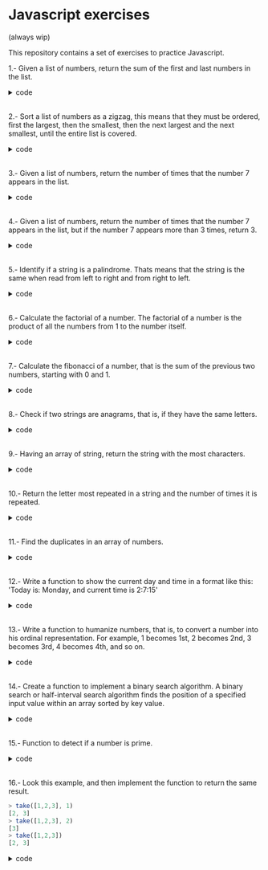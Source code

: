 # Javascript exercises

(always wip)

This repository contains a set of exercises to practice Javascript.

1.- Given a list of numbers, return the sum of the first and last numbers in the list.

<details>
<summary>code</summary>

```js
function sumFirstAndLast(numbers) {
  return numbers[0] + numbers[numbers.length - 1];
}
```

</details>
<br/>

2.- Sort a list of numbers as a zigzag, this means that they must be ordered, first the largest, then the smallest, then the next largest and the next smallest, until the entire list is covered.

<details>
<summary>code</summary>

```js
function zigzag(numbers) {
  const sorted = numbers.sort((a, b) => a - b);
  const result = [];
  while (sorted.length) {
    result.push(sorted.pop());
    result.push(sorted.shift());
  }
  return result;
}
```

</details>
<br/>

3.- Given a list of numbers, return the number of times that the number 7 appears in the list.

<details>
<summary>code</summary>

```js
function count7(numbers) {
  return numbers.filter((number) => number === 7).length;
}
```

</details>
<br/>

4.- Given a list of numbers, return the number of times that the number 7 appears in the list, but if the number 7 appears more than 3 times, return 3.

<details>
<summary>code</summary>

```js
function count7(numbers) {
  const count = numbers.filter((number) => number === 7).length;
  return count > 3 ? 3 : count;
}
```

</details>
<br/>

5.- Identify if a string is a palindrome. Thats means that the string is the same when read from left to right and from right to left.

<details>
<summary>code</summary>

```js
function isPalindrome(string) {
  return string === string.split('').reverse().join('');
}
```

</details>
<br/>

6.- Calculate the factorial of a number. The factorial of a number is the product of all the numbers from 1 to the number itself.

<details>
<summary>code</summary>

```js
function factorial(number) {
  if (number === 0) return 1;
  return number * factorial(number - 1);
}
```

</details>
<br/>

7.- Calculate the fibonacci of a number, that is the sum of the previous two numbers, starting with 0 and 1.

<details>
<summary>code</summary>

```js
function fibonacci(number) {
  if (number === 0) return 0;
  if (number === 1) return 1;
  return fibonacci(number - 1) + fibonacci(number - 2);
}
```

</details>
<br/>

8.- Check if two strings are anagrams, that is, if they have the same letters.

<details>
<summary>code</summary>

```js
function isAnagram(string1, string2) {
  return (
    string1.split('').sort().join('') === string2.split('').sort().join('')
  );
}
```

</details>
<br/>

9.- Having an array of string, return the string with the most characters.

<details>
<summary>code</summary>

```js
function longestString(strings) {
  return strings.reduce((longest, current) =>
    current.length > longest.length ? current : longest
  );
}
```

</details>
<br/>

10.- Return the letter most repeated in a string and the number of times it is repeated.

<details>
<summary>code</summary>

```js
function mostRepeated(string) {
  const letters = string.split('');
  const lettersCount = letters.reduce((count, letter) => {
    count[letter] = count[letter] ? count[letter] + 1 : 1;
    return count;
  }, {});
  const mostRepeated = Object.keys(lettersCount).reduce(
    (mostRepeated, letter) =>
      lettersCount[letter] > lettersCount[mostRepeated] ? letter : mostRepeated
  );
  return [mostRepeated, lettersCount[mostRepeated]];
}
```

</details>
<br/>

11.- Find the duplicates in an array of numbers.

<details>
<summary>code</summary>

```js
function findDuplicates(numbers) {
  const duplicates = [];
  const numbersCount = numbers.reduce((count, number) => {
    count[number] = count[number] ? count[number] + 1 : 1;
    return count;
  }, {});
  Object.keys(numbersCount).forEach((number) => {
    if (numbersCount[number] > 1) duplicates.push(number);
  });
  return duplicates;
}
```

</details>
<br/>

12.- Write a function to show the current day and time in a format like this: 'Today is: Monday, and current time is 2:7:15'

<details>
<summary>code</summary>

```js
function currentDayAndTime() {
  const date = new Date();
  const day = date.getDay();
  const dayName = [
    'Sunday',
    'Monday',
    'Tuesday',
    'Wednesday',
    'Thursday',
    'Friday',
    'Saturday',
  ][day];
  const hours = date.getHours();
  const minutes = date.getMinutes();
  const seconds = date.getSeconds();
  return `Today is: ${dayName}, and current time is ${hours}:${minutes}:${seconds}`;
}
```

</details>
<br/>

13.- Write a function to humanize numbers, that is, to convert a number into his ordinal representation. For example, 1 becomes 1st, 2 becomes 2nd, 3 becomes 3rd, 4 becomes 4th, and so on.

<details>
<summary>code</summary>

```js
function humanize(number) {
  const lastDigit = number % 10;
  const lastTwoDigits = number % 100;
  if (lastTwoDigits >= 11 && lastTwoDigits <= 13) return `${number}th`;
  if (lastDigit === 1) return `${number}st`;
  if (lastDigit === 2) return `${number}nd`;
  if (lastDigit === 3) return `${number}rd`;
  return `${number}th`;
}
```

</details>
<br/>

14.- Create a function to implement a binary search algorithm. A binary search or half-interval search algorithm finds the position of a specified input value within an array sorted by key value.

<details>
<summary>code</summary>

```js
function binarySearch(array, value) {
  let start = 0;
  let end = array.length - 1;
  while (start <= end) {
    const middle = Math.floor((start + end) / 2);
    if (array[middle] === value) return middle;
    if (array[middle] < value) start = middle + 1;
    else end = middle - 1;
  }
  return -1;
}
```

</details>
<br/>

15.- Function to detect if a number is prime.

<details>
<summary>code</summary>

```js
function isPrime(number) {
  if (number < 2) return false;
  if (number === 2) return true;
  if (number % 2 === 0) return false;
  for (let i = 3; i <= Math.sqrt(number); i += 2) {
    if (number % i === 0) return false;
  }
  return true;
}
```

</details>
<br/>

16.- Look this example, and then implement the function to return the same result.

```js
> take([1,2,3], 1)
[2, 3]
> take([1,2,3], 2)
[3]
> take([1,2,3])
[2, 3]
```

<details>
<summary>code</summary>

```js
function take(array, n = 1) {
  return array.slice(n);
}
```

</details>
<br/>
